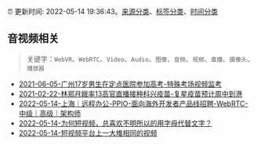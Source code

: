 :alarm_clock: 更新时间: 2022-05-14 19:36:43。[来源分类](../README.md)、[标签分类](../TAGS.md)、[时间分类](../TIMELINE.md)

## 音视频相关


> 关键字：`WebVR`、`WebRTC`、`Video`、`Audio`、`图像`、`音频`、`视频`、`直播`、`摄像头`、`播放器`



- [2021-06-05-广州17岁男生在定点医院参加高考-特殊考场视频监考](https://m.caixin.com/m/2021-06-05/101723418.html) 
- [2021-02-22-林郑月娥率13高官直播接种科兴疫苗-复星疫苗预计周中到港](https://m.caixin.com/m/2021-02-22/101665724.html) 
- [2022-05-14-上海｜远程办公-PPIO-面向海外开发者产品线招聘-WebRTC-中级｜高级｜架构师](https://www.v2ex.com/t/852882) 
- [2022-05-14-为何短视频，总喜欢不明所以的用字母代替文字？](https://www.v2ex.com/t/852866) 
- [2022-05-14-短视频平台上一大堆相同的视频](https://www.v2ex.com/t/852861) 